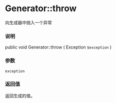 Generator::throw
================

向生成器中抛入一个异常

### 说明

<span class="modifier">public</span> <span class="type">void</span>
<span class="methodname">Generator::throw</span> ( <span
class="methodparam"><span class="type">Exception</span>
`$exception`</span> )

### 参数

`exception`  

### 返回值

返回生成的值。

